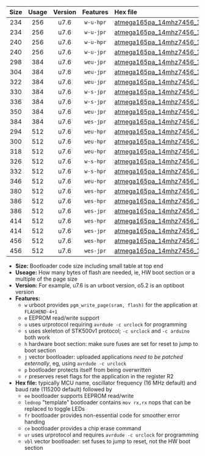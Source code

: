 |Size|Usage|Version|Features|Hex file|
|:-:|:-:|:-:|:-:|:--|
|234|256|u7.6|`w-u-hpr`|[atmega165pa_14mhz7456_115200bps_ur.hex](https://raw.githubusercontent.com/stefanrueger/urboot/main//atmega165pa_14mhz7456_115200bps_ur.hex)|
|234|256|u7.6|`w-u-jpr`|[atmega165pa_14mhz7456_115200bps_ur_vbl.hex](https://raw.githubusercontent.com/stefanrueger/urboot/main//atmega165pa_14mhz7456_115200bps_ur_vbl.hex)|
|240|256|u7.6|`w-u-hpr`|[atmega165pa_14mhz7456_115200bps_lednop_ur.hex](https://raw.githubusercontent.com/stefanrueger/urboot/main//atmega165pa_14mhz7456_115200bps_lednop_ur.hex)|
|240|256|u7.6|`w-u-jpr`|[atmega165pa_14mhz7456_115200bps_lednop_ur_vbl.hex](https://raw.githubusercontent.com/stefanrueger/urboot/main//atmega165pa_14mhz7456_115200bps_lednop_ur_vbl.hex)|
|298|384|u7.6|`weu-jpr`|[atmega165pa_14mhz7456_115200bps_ee_ur_vbl.hex](https://raw.githubusercontent.com/stefanrueger/urboot/main//atmega165pa_14mhz7456_115200bps_ee_ur_vbl.hex)|
|304|384|u7.6|`weu-jpr`|[atmega165pa_14mhz7456_115200bps_ee_lednop_ur_vbl.hex](https://raw.githubusercontent.com/stefanrueger/urboot/main//atmega165pa_14mhz7456_115200bps_ee_lednop_ur_vbl.hex)|
|322|384|u7.6|`weu-jpr`|[atmega165pa_14mhz7456_115200bps_ee_lednop_fr_ur_vbl.hex](https://raw.githubusercontent.com/stefanrueger/urboot/main//atmega165pa_14mhz7456_115200bps_ee_lednop_fr_ur_vbl.hex)|
|330|384|u7.6|`w-s-jpr`|[atmega165pa_14mhz7456_115200bps_vbl.hex](https://raw.githubusercontent.com/stefanrueger/urboot/main//atmega165pa_14mhz7456_115200bps_vbl.hex)|
|336|384|u7.6|`w-s-jpr`|[atmega165pa_14mhz7456_115200bps_lednop_vbl.hex](https://raw.githubusercontent.com/stefanrueger/urboot/main//atmega165pa_14mhz7456_115200bps_lednop_vbl.hex)|
|350|384|u7.6|`weu-jpr`|[atmega165pa_14mhz7456_115200bps_ee_lednop_fr_ce_ur_vbl.hex](https://raw.githubusercontent.com/stefanrueger/urboot/main//atmega165pa_14mhz7456_115200bps_ee_lednop_fr_ce_ur_vbl.hex)|
|384|384|u7.6|`wes-jpr`|[atmega165pa_14mhz7456_115200bps_ee_vbl.hex](https://raw.githubusercontent.com/stefanrueger/urboot/main//atmega165pa_14mhz7456_115200bps_ee_vbl.hex)|
|294|512|u7.6|`weu-hpr`|[atmega165pa_14mhz7456_115200bps_ee_ur.hex](https://raw.githubusercontent.com/stefanrueger/urboot/main//atmega165pa_14mhz7456_115200bps_ee_ur.hex)|
|300|512|u7.6|`weu-hpr`|[atmega165pa_14mhz7456_115200bps_ee_lednop_ur.hex](https://raw.githubusercontent.com/stefanrueger/urboot/main//atmega165pa_14mhz7456_115200bps_ee_lednop_ur.hex)|
|318|512|u7.6|`weu-hpr`|[atmega165pa_14mhz7456_115200bps_ee_lednop_fr_ur.hex](https://raw.githubusercontent.com/stefanrueger/urboot/main//atmega165pa_14mhz7456_115200bps_ee_lednop_fr_ur.hex)|
|326|512|u7.6|`w-s-hpr`|[atmega165pa_14mhz7456_115200bps.hex](https://raw.githubusercontent.com/stefanrueger/urboot/main//atmega165pa_14mhz7456_115200bps.hex)|
|332|512|u7.6|`w-s-hpr`|[atmega165pa_14mhz7456_115200bps_lednop.hex](https://raw.githubusercontent.com/stefanrueger/urboot/main//atmega165pa_14mhz7456_115200bps_lednop.hex)|
|346|512|u7.6|`weu-hpr`|[atmega165pa_14mhz7456_115200bps_ee_lednop_fr_ce_ur.hex](https://raw.githubusercontent.com/stefanrueger/urboot/main//atmega165pa_14mhz7456_115200bps_ee_lednop_fr_ce_ur.hex)|
|380|512|u7.6|`wes-hpr`|[atmega165pa_14mhz7456_115200bps_ee.hex](https://raw.githubusercontent.com/stefanrueger/urboot/main//atmega165pa_14mhz7456_115200bps_ee.hex)|
|386|512|u7.6|`wes-hpr`|[atmega165pa_14mhz7456_115200bps_ee_lednop.hex](https://raw.githubusercontent.com/stefanrueger/urboot/main//atmega165pa_14mhz7456_115200bps_ee_lednop.hex)|
|386|512|u7.6|`wes-jpr`|[atmega165pa_14mhz7456_115200bps_ee_lednop_vbl.hex](https://raw.githubusercontent.com/stefanrueger/urboot/main//atmega165pa_14mhz7456_115200bps_ee_lednop_vbl.hex)|
|414|512|u7.6|`wes-hpr`|[atmega165pa_14mhz7456_115200bps_ee_lednop_fr.hex](https://raw.githubusercontent.com/stefanrueger/urboot/main//atmega165pa_14mhz7456_115200bps_ee_lednop_fr.hex)|
|414|512|u7.6|`wes-jpr`|[atmega165pa_14mhz7456_115200bps_ee_lednop_fr_vbl.hex](https://raw.githubusercontent.com/stefanrueger/urboot/main//atmega165pa_14mhz7456_115200bps_ee_lednop_fr_vbl.hex)|
|456|512|u7.6|`wes-hpr`|[atmega165pa_14mhz7456_115200bps_ee_lednop_fr_ce.hex](https://raw.githubusercontent.com/stefanrueger/urboot/main//atmega165pa_14mhz7456_115200bps_ee_lednop_fr_ce.hex)|
|456|512|u7.6|`wes-jpr`|[atmega165pa_14mhz7456_115200bps_ee_lednop_fr_ce_vbl.hex](https://raw.githubusercontent.com/stefanrueger/urboot/main//atmega165pa_14mhz7456_115200bps_ee_lednop_fr_ce_vbl.hex)|

- **Size:** Bootloader code size including small table at top end
- **Useage:** How many bytes of flash are needed, ie, HW boot section or a multiple of the page size
- **Version:** For example, u7.6 is an urboot version, o5.2 is an optiboot version
- **Features:**
  + `w` urboot provides `pgm_write_page(sram, flash)` for the application at `FLASHEND-4+1`
  + `e` EEPROM read/write support
  + `u` uses urprotocol requiring `avrdude -c urclock` for programming
  + `s` uses skeleton of STK500v1 protocol; `-c urclock` and `-c arduino` both work
  + `h` hardware boot section: make sure fuses are set for reset to jump to boot section
  + `j` vector bootloader: uploaded applications *need to be patched externally*, eg, using `avrdude -c urclock`
  + `p` bootloader protects itself from being overwritten
  + `r` preserves reset flags for the application in the register R2
- **Hex file:** typically MCU name, oscillator frequency (16 MHz default) and baud rate (115200 default) followed by
  + `ee` bootloader supports EEPROM read/write
  + `lednop` "template" bootloader contains `mov rx,rx` nops that can be replaced to toggle LEDs
  + `fr` bootloader provides non-essential code for smoother error handing
  + `ce` bootloader provides a chip erase command
  + `ur` uses urprotocol and requires `avrdude -c urclock` for programming
  + `vbl` vector bootloader: set fuses to jump to reset, not the HW boot section
